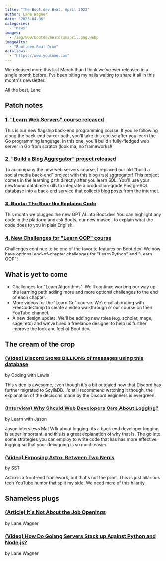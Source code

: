 ```yaml
---
title: "The Boot.dev Beat. April 2023"
author: Lane Wagner
date: "2023-04-06"
categories:
  - "news"
images:
  - /img/800/bootdevbeatdrumapril.png.webp
imageAlts:
  - "Boot.dev Beat Drum"
dofollows:
  - "https://www.youtube.com"
---
```


We released more this last March than I think we've ever released in a single month before. I've been biting my nails waiting to share it all in this month's newsletter.

All the best, Lane

## Patch notes

### [1. "Learn Web Servers" course released](https://boot.dev/courses/learn-web-servers)

This is our new flagship back-end programming course. If you're following along the back-end career path, you'll take this course after you learn the Go programming language. In this one, you'll build a fully-fledged web server in Go from scratch (look ma, no frameworks!)

### [2. "Build a Blog Aggregator" project released](https://boot.dev/courses/build-blog-aggregator)

To accompany the new web servers course, I replaced our old "build a social media back-end" project with this blog (rss) aggregator! This project comes in the learning path directly after you learn SQL. You'll use your newfound database skills to integrate a production-grade PostgreSQL database into a back-end service that collects blog posts from the internet.

### [3. Boots: The Bear the Explains Code](/news/introducing-boots-ai-code-explainer/)

This month we plugged the new GPT AI into Boot.dev! You can highlight any code in the platform and ask Boots, our new mascot, to explain what the code does to you in plain English.

### [4. New Challenges for "Learn OOP" course](https://boot.dev/courses/learn-object-oriented-programming)

Challenges continue to be one of the favorite features on Boot.dev! We now have optional end-of-chapter challenges for "Learn Python" and "Learn OOP"!

## What is yet to come

* Challenges for "Learn Algorithms". We'll continue working our way up the learning path adding more and more optional challenges to the end of each chapter.
* More videos for the "Learn Go" course. We're collaborating with FreeCodeCamp to create a video walkthrough of our course on their YouTube channel.
* A new design update. We'll be adding new roles (e.g. scholar, mage, sage, etc) and we've hired a freelance designer to help us further improve the look and feel of Boot.dev.

## The cream of the crop

### [(Video) Discord Stores BILLIONS of messages using this database](https://www.youtube.com/watch?v=oLiH33dBIu4)

by Coding with Lewis

This video is awesome, even though it's a bit outdated now that Discord has further migrated to ScyllaDB. I'd still recommend watching it though, the explanation of the decisions made by the Discord engineers is evergreen.

### [(Interview) Why Should Web Developers Care About Logging?](https://www.youtube.com/watch?v=Uksx0g3zfr0)

by Learn with Jason

Jason interviews Mat Wilk about logging. As a back-end developer logging is super important, and this is a great explanation of why that is. The go into some strategies you can employ to write code that has has more effective logging so that your debugging is so much easier.

### [(Video) Exposing Astro: Between Two Nerds](https://www.youtube.com/watch?v=-I2Xep0GTQY)

by SST

Astro is a front-end framework, but that's not the point. This is just hilarious tech YouTube humor that split my side. We need more of this hilarity.

## Shameless plugs

### [(Article) It's Not About the Job Openings](https://blog.boot.dev/jobs/not-about-job-openings/)

by Lane Wagner

### [(Video) How Do Golang Servers Stack up Against Python and Node.js?](https://www.youtube.com/watch?v=Z-fBpdwy5aA)

by Lane Wagner

